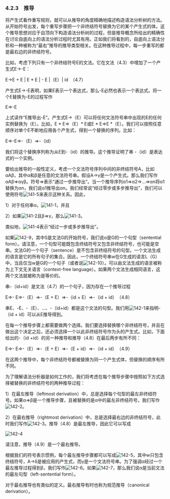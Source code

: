 ### 4.2.3　推导

将产生式看作重写规则，就可以从推导的角度精确地描述构造语法分析树的方法。从开始符号出发，每个重写步骤把一个非终结符号替换为它的某个产生式的体。这个推导思想对应于自顶向下构造语法分析树的过程，但是推导概念所给出的精确性在讨论自底向上的语法分析过程时尤其有用。正如我们将看到的，自底向上语法分析和一种被称为“最右”推导的推导类型相关。在这种推导过程中，每一步重写的都是最右边的非终结符号。

比如，考虑下列只有一个非终结符号E的文法。它在文法（4.3）中增加了一个产生式E→-E：

E→E + E | E * E | - E |（E）| id　（4.7）

产生式E→-E表明，如果E表示一个表达式，那么-E必然也表示一个表达式。将一个E替换为-E的过程写作

E⇒-E

上式读作“E推导出-E”。产生式E→（E）可以将任何文法符号串中出现的E的任何实例替换为（E）。比如，E * E⇒（E）* E或E * E⇒E *（E）。我们可以按照任意顺序对单个E不断地应用各个产生式，得到一个替换的序列。比如：

E⇒-E⇒-（E）⇒-（id）

我们将这个替换序列称为从E到-（id）的推导。这个推导证明了串 -（id）是表达式的一个实例。

要给出推导的一般性定义，考虑一个文法符号序列中间的非终结符号A，比如αAβ，其中α和β是任意的文法符号串。假设A→γ是一个产生式。那么我们写作αAβ⇒αγβ。符号⇒表示“通过一步推导出”。当一个推导序列α1⇒α2⇒…⇒αn将α1替换为αn，我们说α1推导出αn。我们经常说“经过零步或多步推导出”，我们可以使用符号![141-5](../Images/image04142.jpeg)来表示这种关系。因此，

1）对于任何串α，![141-1](../Images/image04143.jpeg)，并且

2）如果![141-2](../Images/image04144.jpeg)且β⇒γ，那么![141-3](../Images/image04145.jpeg)。

类似地，![141-4](../Images/image04146.jpeg)表示“经过一步或多步推导出”。

如果![142-9](../Images/image04147.jpeg)，其中S是文法G的开始符号，我们说α是G的一个句型（sentential form）。请注意，一个句型可能既包含终结符号又包含非终结符号，也可能是空串。文法G的一个句子（sentence）是不包含非终结符号的句型。一个文法生成的语言是它的所有句子的集合。因此，一个终结符号串w在G生成的语言L（G）中，当且仅当w是G的一个句子（或者说![142-10](../Images/image04148.jpeg)）。可以由文法生成的语言被称为上下文无关语言（context-free language）。如果两个文法生成相同语言，这两个文法就被称为是等价的。

串-（id+id）是文法（4.7）的一个句子，因为存在一个推导过程

E⇒- E⇒-（E）⇒-（E + E）⇒-（id + E）⇒-（id + id）　（4.8）

串E、-E、-（E）、…、-（id+id）都是这个文法的句型。我们用![142-1](../Images/image04149.jpeg)来指明-（id + id）可以从E推导得到。

在每一个推导步骤上都需要做两个选择。我们要选择替换哪个非终结符号，并且在做出这个决定之后，还必须选择一个以此非终结符号作为头的产生式。比如，下面给出的-（id +id）的另一种推导和推导（4.8）在最后两步有所不同：

E⇒- E⇒-（E）⇒-（E + E）⇒-（E + id）⇒-（id + id）　（4.9）

在这两个推导中，每个非终结符号都被替换为同一个产生式体，但替换的顺序有所不同。

为了理解语法分析器是如何工作的，我们将考虑在每个推导步骤中按照如下方式选择被替换的非终结符号的两种推导过程：

1）在最左推导（leftmost derivation）中，总是选择每个句型的最左非终结符号。如果α⇒β是一个推导步骤，且被替换的是α中的最左非终结符号，我们写作![142-2](../Images/image04150.jpeg)。

2）在最右推导（rightmost derivation）中，总是选择最右边的非终结符号，此时我们写作![142-3](../Images/image04151.jpeg)。推导（4.8）是最左推导，因此它可以写成

![142-4](../Images/image04152.jpeg)

请注意，推导（4.9）是一个最右推导。

根据我们的符号表示惯例，每个最左推导步骤都可以写成![142-5](../Images/image04153.jpeg)，其中w只包含终结符号，A→δ是被应用的产生式，而γ是一个文法符号串。为了强调α经过一个最左推导过程得到β，我们写作![142-6](../Images/image04154.jpeg)。如果![142-7](../Images/image04155.jpeg)，那么我们说α是当前文法的最左句型（left-sentential form）。

对于最右推导也有类似的定义。最右推导有时也称为规范推导（canonical derivation）。